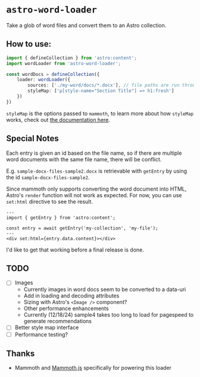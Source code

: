 # `astro-word-loader`

Take a glob of word files and convert them to an Astro collection.

## How to use:

```ts
import { defineCollection } from 'astro:content';
import wordLoader from 'astro-word-loader';

const wordDocs = defineCollection({
    loader: wordLoader({
        sources: ['./my-word/docs/*.docx'], // file paths are run through node:glob
        styleMap: ['p[style-name="Section Title"] => h1:fresh']
    })
})
```

`styleMap` is the options passed to `mammoth`, to learn more about how `styleMap` works, check out [the documentation here](https://github.com/mwilliamson/mammoth.js#writing-style-maps).

## Special Notes

Each entry is given an id based on the file name, so if there are multiple word documents with the same file name, there will be conflict.

E.g. `sample-docx-files-sample2.docx` is retrievable with `getEntry` by using the id `sample-docx-files-sample2`.

Since mammoth only supports converting the word document into HTML, Astro's `render` function will not work as expected. For now, you can use `set:html` directive to see the result.

```astro
---
import { getEntry } from 'astro:content';

const entry = await getEntry('my-collection', 'my-file');
---
<div set:html={entry.data.content}></div>
```

I'd like to get that working before a final release is done.

## TODO

- [ ] Images
    - Currently images in word docs seem to be converted to a data-uri
    - Add in loading and decoding attributes
    - Sizing with Astro's `<Image />` component?
    - Other performance enhancements
    - Currently (12/18/24) sample4 takes too long to load for pagespeed to generate recommendations
- [ ] Better style map interface
- [ ] Performance testing?

## Thanks

- Mammoth and [Mammoth.js](https://github.com/mwilliamson/mammoth.js) specifically for powering this loader